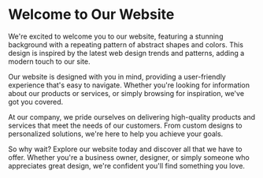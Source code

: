 <!--font:Montserrat-->

# Welcome to Our Website

We're excited to welcome you to our website, featuring a stunning background with a repeating pattern of abstract shapes and colors. This design is inspired by the latest web design trends and patterns, adding a modern touch to our site.

Our website is designed with you in mind, providing a user-friendly experience that's easy to navigate. Whether you're looking for information about our products or services, or simply browsing for inspiration, we've got you covered.

At our company, we pride ourselves on delivering high-quality products and services that meet the needs of our customers. From custom designs to personalized solutions, we're here to help you achieve your goals.

So why wait? Explore our website today and discover all that we have to offer. Whether you're a business owner, designer, or simply someone who appreciates great design, we're confident you'll find something you love.

<!--

Write me markdown content of website with wallpaper:

"A wallpaper with a repeating pattern of abstract shapes and colors, inspired by web design trends and patterns."

The header of the page should not be copy of the text but rather a real content of the website which is using this wallpaper.


---


# Abstract Shapes and Colors Wallpaper

Welcome to our website featuring a stunning wallpaper with a repeating pattern of abstract shapes and colors. This wallpaper is inspired by the latest web design trends and patterns, making it perfect for adding a modern touch to any room.

Our wallpaper is made from high-quality materials that ensure durability and longevity. It's easy to install and maintain, making it a great choice for both residential and commercial spaces.

Whether you're looking to add a pop of color to your living room or create a bold accent wall in your office, our abstract shapes and colors wallpaper is sure to make a statement.

So why wait? Order now and transform your space with this beautiful and unique wallpaper!


---


Heading should not include word "wallpaper". The website should not be about the wallpaper itself, wallpaper is just a related background, rewrite whole content.


---


# Welcome to Our Website

We're excited to welcome you to our website, featuring a stunning background with a repeating pattern of abstract shapes and colors. This design is inspired by the latest web design trends and patterns, adding a modern touch to our site.

Our website is designed with you in mind, providing a user-friendly experience that's easy to navigate. Whether you're looking for information about our products or services, or simply browsing for inspiration, we've got you covered.

At our company, we pride ourselves on delivering high-quality products and services that meet the needs of our customers. From custom designs to personalized solutions, we're here to help you achieve your goals.

So why wait? Explore our website today and discover all that we have to offer. Whether you're a business owner, designer, or simply someone who appreciates great design, we're confident you'll find something you love.


---


Write me a Google font which is best fitting for the website.

Pick from the list:
- Futura
- Roboto
- Barlow Condensed
- Great Vibes
- Exo 2
- Montserrat
- Poppins
- Open Sans
- Raleway
- Dancing Script
- Inter
- Lobster
- Alegreya
- Orbitron
- Playfair Display
- IBM Plex Sans
- Lato


Write just the font name nothing else.


---


Montserrat

-->
